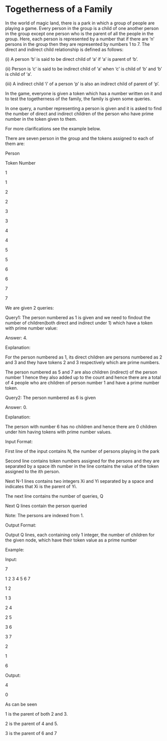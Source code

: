 Togetherness of a Family
========================
In the world of magic land, there is a park in which a group of people are playing a game. Every person in the group is a child of one another person in the group except one person who is the parent of all the people in the group. Here, each person is represented by a number that if there are ‘n’ persons in the group then they are represented by numbers 1 to 7. The direct and indirect child relationship is defined as follows:

(i) A person ‘b’ is said to be direct child of ‘a’ if ‘a’ is parent of ‘b’.

(ii) Person is ‘c’ is said to be indirect child of ‘a’ when ‘c’ is child of ‘b’ and ‘b’ is child of ‘a’.

(iii) A indirect child ‘i’ of a person ‘p’ is also an indirect child of parent of ‘p’.

In the game, everyone is given a token which has a number written on it and to test the togetherness of the family, the family is given some queries.

In one query, a number representing a person is given and it is asked to find the number of direct and indirect children of the person who have prime number in the token given to them.

For more clarifications see the example below.

There are seven person in the group and the tokens assigned to each of them are:

Person

Token Number

1

1

2

2

3

3

4

4

5

5

6

6

7

7

We are given 2 queries:

Query1: The person numbered as 1 is given and we need to findout the number of children(both direct and indirect under 1) which have a token with prime number value:

Answer: 4.

Explanation:

For the person numbered as 1, its direct children are persons numbered as 2 and 3 and they have tokens 2 and 3 respectively which are prime numbers.

The person numbered as 5 and 7 are also children (indirect) of the person number 1 hence they also added up to the count and hence there are a total of 4 people who are children of person number 1 and have a prime number token.

Query2: The person numbered as 6 is given

Answer: 0.

Explanation:

The person with number 6 has no children and hence there are 0 children under him having tokens with prime number values.

Input Format:

First line of the input contains N, the number of persons playing in the park

Second line contains token numbers assigned for the persons and they are separated by a space ith number in the line contains the value of the token assigned to the ith person.

Next N-1 lines contains two integers Xi and Yi separated by a space and indicates that Xi is the parent of Yi.

The next line contains the number of queries, Q

Next Q lines contain the person queried

Note: The persons are indexed from 1.

Output Format:

Output Q lines, each containing only 1 integer, the number of children for the given node, which have their token value as a prime number

Example:

Input:

7

1 2 3 4 5 6 7

1 2

1 3

2 4

2 5

3 6

3 7

2

1

6

Output:

4

0

As can be seen

1 is the parent of both 2 and 3.

2 is the parent of 4 and 5.

3 is the parent of 6 and 7

